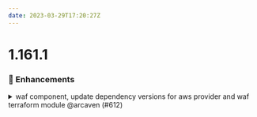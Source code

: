 ```yaml
---
date: 2023-03-29T17:20:27Z
---
```


# 1.161.1

### 🚀 Enhancements

<details>
  <summary>waf component, update dependency versions for  aws provider and waf terraform module @arcaven (#612)</summary>

### what
* updates to waf module:
  * aws provider from ~> 4.0 to => 4.0
  * module cloudposse/waf/aws from 0.0.4 to 0.2.0
  * different recommended catalog entry

### why
* @aknysh suggested some updates before we start using waf module


</details>